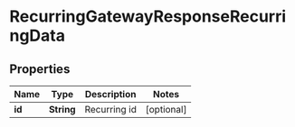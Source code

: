 
# RecurringGatewayResponseRecurringData

## Properties
Name | Type | Description | Notes
------------ | ------------- | ------------- | -------------
**id** | **String** | Recurring id |  [optional]




